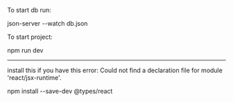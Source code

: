 To start db run:

json-server --watch db.json

To start project:

npm run dev

---


install this if you have this error:
Could not find a declaration file for module 'react/jsx-runtime'.

npm install --save-dev @types/react



